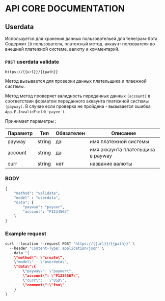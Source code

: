 # API CORE DOCUMENTATION

## Userdata
Используется для хранения данных пользовательей для телеграм-бота. Содержит `ID` пользователя, платежный метод, аккаунт ползователя во внешней платежной системе, валюту и комментарий.

### `POST` userdata validate

```https://{{url}}/{{path}}```

Метод вызывается для проверки данных плательщика и плаежной системы.

Метод метод проверяет валидность переданных данных `(account)` в соответствии форматом переданного аккаунта платежной системы `(payway)`. В случае если проверка не пройдена - вызывается ошибка `App.E.InvalidField('payee')`.

Принимает параметры :

Параметр  | Тип | Обязателен | Описание
------------- | ------------- | ------------- | -------------
payway	| string| 	да|	имя платежной системы
account	| string|	да|	имя аккаунта плательщика в payway
curr	|string	|нет|	название валюты

### BODY

``` python
{
	"method": "validate",
	"model" : "userdata",
	"data": {
		"payway": "payeer",
		"account": "P1234567"
	} 
} 
```

### Example request

``` python
curl --location --request POST "https://{{url}}/{{path}}" \
  --header "Content-Type: application/json" \
  --data "{
	\"method\": \"create\",
	\"model\" : \"userdata\",
	\"data\":{
		\"payway\": \"payeer\",
		\"account\": \"P1234567\",
		\"curr\":	\"USD\",
		\"comment\":\"foo\"	
	}
}
```
